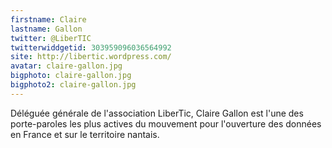 ```yaml
---
firstname: Claire 
lastname: Gallon
twitter: @LiberTIC
twitterwiddgetid: 303959096036564992
site: http://libertic.wordpress.com/
avatar: claire-gallon.jpg
bigphoto: claire-gallon.jpg
bigphoto2: claire-gallon.jpg
---
```


Déléguée générale de l'association LiberTic, Claire Gallon est l'une des porte-paroles les plus actives du mouvement pour l'ouverture des données en France et sur le territoire nantais.


